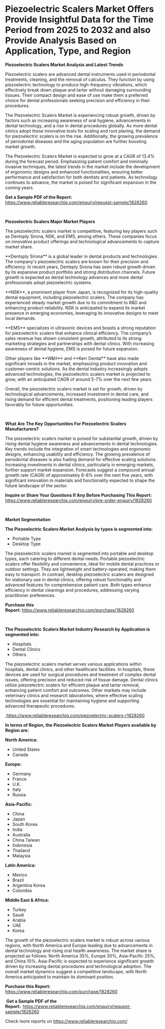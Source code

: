 <p><h1>Piezoelectric Scalers Market Offers Provide Insightful Data for the Time Period from 2025 to 2032 and also Provide Analysis Based on Application, Type, and Region</h1></p><p><strong>Piezoelectric Scalers Market Analysis and Latest Trends</strong></p>
<p><p>Piezoelectric scalers are advanced dental instruments used in periodontal treatments, cleaning, and the removal of calculus. They function by using piezoelectric technology to produce high-frequency vibrations, which effectively break down plaque and tartar without damaging surrounding tissues. Their compact design and ease of use make them a preferred choice for dental professionals seeking precision and efficiency in their procedures.</p><p>The Piezoelectric Scalers Market is experiencing robust growth, driven by factors such as increasing awareness of oral hygiene, advancements in dental technology, and a rise in dental procedures globally. As more dental clinics adopt these innovative tools for scaling and root planing, the demand for piezoelectric scalers is on the rise. Additionally, the growing prevalence of periodontal diseases and the aging population are further boosting market growth.</p><p>The Piezoelectric Scalers Market is expected to grow at a CAGR of 13.4% during the forecast period. Emphasizing patient comfort and minimally invasive techniques, the latest trends in the market include the development of ergonomic designs and enhanced functionalities, ensuring better performance and satisfaction for both dentists and patients. As technology continues to advance, the market is poised for significant expansion in the coming years.</p></p>
<p><strong>Get a Sample PDF of the Report:&nbsp;</strong> <a href="https://www.reliableresearchiq.com/enquiry/request-sample/1828260?utm_campaign=2840&utm_medium=2&utm_source=Github&utm_content=ia&utm_term=05032025&utm_id=piezoelectric-scalers">https://www.reliableresearchiq.com/enquiry/request-sample/1828260</a></p>
<p>&nbsp;</p>
<p><strong>Piezoelectric Scalers Major Market Players</strong></p>
<p><p>The piezoelectric scalers market is competitive, featuring key players such as Dentsply Sirona, NSK, and EMS, among others. These companies focus on innovative product offerings and technological advancements to capture market share.</p><p>**Dentsply Sirona** is a global leader in dental products and technologies. The company's piezoelectric scalers are known for their precision and efficiency. In recent years, Dentsply Sirona has seen robust growth driven by its expansive product portfolio and strong distribution channels. Future growth is expected as dental technology advances and more dental professionals adopt piezoelectric systems. </p><p>**NSK**, a prominent player from Japan, is recognized for its high-quality dental equipment, including piezoelectric scalers. The company has experienced steady market growth due to its commitment to R&D and enhancing product reliability. NSK is anticipated to expand its market presence in emerging economies, leveraging its innovative designs to meet local demands. </p><p>**EMS** specializes in ultrasonic devices and boasts a strong reputation for piezoelectric scalers that enhance clinical efficiency. The company’s sales revenue has shown consistent growth, attributed to its strong marketing strategies and partnerships with dental clinics. With increasing awareness of dental hygiene, EMS is poised for future expansion.</p><p>Other players like **W&H** and **Kerr Dental** have also made significant inroads in the market, emphasizing product innovation and customer-centric solutions. As the dental industry increasingly adopts advanced technologies, the piezoelectric scalers market is projected to grow, with an anticipated CAGR of around 5-7% over the next few years.</p><p>Overall, the piezoelectric scalers market is set for growth, driven by technological advancements, increased investment in dental care, and rising demand for efficient dental treatments, positioning leading players favorably for future opportunities.</p></p>
<p>&nbsp;</p>
<p><strong>What Are The Key Opportunities For Piezoelectric Scalers Manufacturers?</strong></p>
<p><p>The piezoelectric scalers market is poised for substantial growth, driven by rising dental hygiene awareness and advancements in dental technologies. Key trends include the integration of smart technologies and ergonomic designs, enhancing usability and efficiency. The growing prevalence of periodontal diseases is also fueling demand for effective scaling solutions. Increasing investments in dental clinics, particularly in emerging markets, further support market expansion. Forecasts suggest a compound annual growth rate (CAGR) of approximately 6-8% over the next five years, with significant innovation in materials and functionality expected to shape the future landscape of the sector.</p></p>
<p><strong>Inquire or Share Your Questions If Any Before Purchasing This Report:</strong> <a href="https://www.reliableresearchiq.com/enquiry/pre-order-enquiry/1828260?utm_campaign=2840&utm_medium=2&utm_source=Github&utm_content=ia&utm_term=05032025&utm_id=piezoelectric-scalers">https://www.reliableresearchiq.com/enquiry/pre-order-enquiry/1828260</a></p>
<p>&nbsp;</p>
<p><strong>Market Segmentation</strong></p>
<p><strong>The Piezoelectric Scalers Market Analysis by types is segmented into:</strong></p>
<p><ul><li>Portable Type</li><li>Desktop Type</li></ul></p>
<p><p>The piezoelectric scalers market is segmented into portable and desktop types, each catering to different dental needs. Portable piezoelectric scalers offer flexibility and convenience, ideal for mobile dental practices or outdoor settings. They are lightweight and battery-operated, making them easy to transport. In contrast, desktop piezoelectric scalers are designed for stationary use in dental clinics, offering robust functionality and advanced features for comprehensive patient care. Both types enhance efficiency in dental cleanings and procedures, addressing varying practitioner preferences.</p></p>
<p><strong>Purchase this Report:&nbsp;</strong><a href="https://www.reliableresearchiq.com/purchase/1828260?utm_campaign=2840&utm_medium=2&utm_source=Github&utm_content=ia&utm_term=05032025&utm_id=piezoelectric-scalers">https://www.reliableresearchiq.com/purchase/1828260</a></p>
<p>&nbsp;</p>
<p><strong>The Piezoelectric Scalers Market Industry Research by Application is segmented into:</strong></p>
<p><ul><li>Hospitals</li><li>Dental Clinics</li><li>Others</li></ul></p>
<p><p>The piezoelectric scalers market serves various applications within hospitals, dental clinics, and other healthcare facilities. In hospitals, these devices are used for surgical procedures and treatment of complex dental issues, offering precision and reduced risk of tissue damage. Dental clinics utilize piezoelectric scalers for efficient plaque and tartar removal, enhancing patient comfort and outcomes. Other markets may include veterinary clinics and research laboratories, where effective scaling technologies are essential for maintaining hygiene and supporting advanced therapeutic procedures.</p></p>
<p><a href="https://www.reliableresearchiq.com/piezoelectric-scalers-r1828260?utm_campaign=2840&utm_medium=2&utm_source=Github&utm_content=ia&utm_term=05032025&utm_id=piezoelectric-scalers">&nbsp;https://www.reliableresearchiq.com/piezoelectric-scalers-r1828260</a></p>
<p><strong>In terms of Region, the Piezoelectric Scalers Market Players available by Region are:</strong></p>
<p>
    <p> <strong> North America: </strong>
        <ul>
            <li>United States</li>
            <li>Canada</li>
        </ul>
        </p> 
    <p> <strong> Europe: </strong>
        <ul>
            <li>Germany</li>
            <li>France</li>
            <li>U.K.</li>
            <li>Italy</li>
            <li>Russia</li>
        </ul>
        </p> 
    <p> <strong> Asia-Pacific: </strong>
        <ul>
            <li>China</li>
            <li>Japan</li>
            <li>South Korea</li>
            <li>India</li>
            <li>Australia</li>
            <li>China Taiwan</li>
            <li>Indonesia</li>
            <li>Thailand</li>
            <li>Malaysia</li>
        </ul>
        </p> 
    <p> <strong> Latin America: </strong>
        <ul>
            <li>Mexico</li>
            <li>Brazil</li>
            <li>Argentina Korea</li>
            <li>Colombia</li>
        </ul>
        </p> 
    <p> <strong> Middle East & Africa: </strong>
        <ul>
            <li>Turkey</li>
            <li>Saudi</li>
            <li>Arabia</li>
            <li>UAE</li>
            <li>Korea</li>
        </ul>
    </p>
    </p>
<p><p>The growth of the piezoelectric scalers market is robust across various regions, with North America and Europe leading due to advancements in dental technology and rising oral health awareness. The market share is projected as follows: North America 35%, Europe 30%, Asia-Pacific 25%, and China 10%. Asia-Pacific is expected to experience significant growth driven by increasing dental procedures and technological adoption. The overall market dynamics suggest a competitive landscape, with North America anticipated to maintain its dominant position.</p></p>
<p><strong>Purchase this Report: </strong><a href="https://www.reliableresearchiq.com/purchase/1828260?utm_campaign=2840&utm_medium=2&utm_source=Github&utm_content=ia&utm_term=05032025&utm_id=piezoelectric-scalers">https://www.reliableresearchiq.com/purchase/1828260</a></p>
<p>&nbsp;<strong>Get a Sample PDF of the Report:&nbsp;&nbsp;</strong><a href="https://www.reliableresearchiq.com/enquiry/request-sample/1828260?utm_campaign=2840&utm_medium=2&utm_source=Github&utm_content=ia&utm_term=05032025&utm_id=piezoelectric-scalers">https://www.reliableresearchiq.com/enquiry/request-sample/1828260</a></p>
<p><strong></strong></p>
<p>Check more reports on <a href="https://www.reliableresearchiq.com/?utm_campaign=2840&utm_medium=2&utm_source=Github&utm_content=ia&utm_term=05032025&utm_id=piezoelectric-scalers">https://www.reliableresearchiq.com/</a></p>